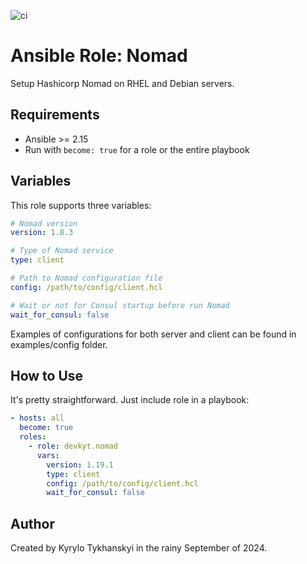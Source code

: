 ![ci](https://github.com/devkyt/ansible-role-nomad/actions/workflows/ci.yml/badge.svg)

# Ansible Role: Nomad
Setup Hashicorp Nomad on RHEL and Debian servers.

## Requirements
 - Ansible >= 2.15
 - Run with ```become: true``` for a role or the entire playbook

## Variables
This role supports three variables:
```yaml
# Nomad version
version: 1.8.3

# Type of Nomad service
type: client

# Path to Nomad configuration file
config: /path/to/config/client.hcl

# Wait or not for Consul startup before run Nomad
wait_for_consul: false
```
Examples of configurations for both server and client can be found
in examples/config folder.

## How to Use
It's pretty straightforward. Just include role in a playbook:
```yaml
- hosts: all
  become: true
  roles:
    - role: devkyt.nomad
      vars:
        version: 1.19.1
        type: client
        config: /path/to/config/client.hcl
        wait_for_consul: false

```

## Author
Created by Kyrylo Tykhanskyi in the rainy September of 2024.
